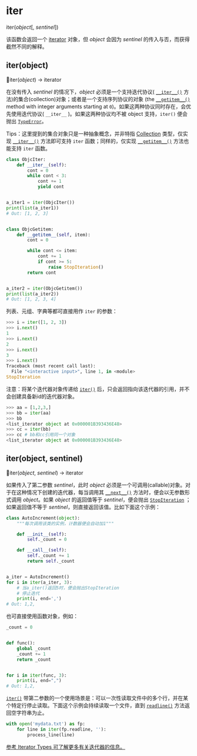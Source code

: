 # iter

iter(*object*[, *sentinel*])

该函数会返回一个 [iterator](https://docs.python.org/3.7/glossary.html#term-iterator) 对象，但 *object* 会因为 *sentinel* 的传入与否，而获得截然不同的解释。

## iter(object)

🔨iter(*object*) -> iterator

在没有传入 *sentinel*  的情况下，*object* 必须是一个支持迭代协议( [`__iter__()`](https://docs.python.org/3.7/reference/datamodel.html#object.__iter__) 方法)的集合(collection)对象；或者是一个支持序列协议的对象 (the [`__getitem__()`](https://docs.python.org/3.7/reference/datamodel.html#object.__getitem__) method with integer arguments starting at `0`)。如果这两种协议同时存在，会优先使用迭代协议( `__iter__` )。如果这两种协议均不被 object 支持，`iter()` 便会抛出 [`TypeError`](https://docs.python.org/3.7/library/exceptions.html#TypeError)。

Tips：这里提到的集合对象只是一种抽象概念，并非特指 [Collection](https://docs.python.org/3.7/library/collections.abc.html#collections.abc.Collection) 类型，仅实现 [`__iter__()`](https://docs.python.org/3.7/reference/datamodel.html#object.__iter__) 方法即可支持 `iter` 函数；同样的，仅实现 [`__getitem__()`](https://docs.python.org/3.7/reference/datamodel.html#object.__getitem__) 方法也能支持 `iter` 函数。

```python
class ObjcIter:
    def __iter__(self):
        cont = 0
        while cont < 3:
            cont += 1
            yield cont


a_iter1 = iter(ObjcIter())
print(list(a_iter1))
# Out: [1, 2, 3]


class ObjcGetitem:
    def __getitem__(self, item):
        cont = 0

        while cont <= item:
            cont += 1
            if cont >= 5:
                raise StopIteration()
        return cont


a_iter2 = iter(ObjcGetitem())
print(list(a_iter2))
# Out: [1, 2, 3, 4]
```

列表、元组、字典等都可直接用作 `iter` 的参数：

```python
>>> i = iter([1, 2, 3])
>>> i.next()
1
>>> i.next()
2
>>> i.next()
3
>>> i.next()
Traceback (most recent call last):
  File "<interactive input>", line 1, in <module>
StopIteration
```

注意：将某个迭代器对象传递给 [`iter()`](https://docs.python.org/3.7/library/functions.html#iter) 后，只会返回指向该迭代器的引用，并不会创建具备新id的迭代器对象。

```python
>>> aa = [1,2,3,]
>>> bb = iter(aa)
>>> bb
<list_iterator object at 0x000001B393436E48>
>>> cc = iter(bb)
>>> cc # bb和cc引用同一个对象
<list_iterator object at 0x000001B393436E48>
```

## iter(object, sentinel)

🔨iter(*object*, *sentinel*) -> iterator

如果传入了第二参数 *sentinel*，此时 *object* 必须是一个可调用(callable)对象。对于在这种情况下创建的迭代器，每当调用其 [`__next__()`](https://docs.python.org/3.7/library/stdtypes.html#iterator.__next__) 方法时，便会以无参数形式调用 *object*。如果 *object* 的返回值等于 *sentinel*，便会抛出 [`StopIteration`](https://docs.python.org/3.7/library/exceptions.html#StopIteration) ；如果返回值不等于 *sentinel*，则直接返回该值。比如下面这个示例：

```python
class AutoIncrement(object):
    """每次调用该类的实例，计数器便会自动加1"""

    def __init__(self):
        self._count = 0

    def __call__(self):
        self._count += 1
        return self._count


a_iter = AutoIncrement()
for i in iter(a_iter, 3):
    # 当a_iter()返回5时，便会抛出StopIteration
    # 停止迭代
    print(i, end=',')
# Out: 1,2,
```

也可直接使用函数对象，例如：

```python
_count = 0


def func():
    global _count
    _count += 1
    return _count


for i in iter(func, 3):
    print(i, end=",")
# Out: 1,2,
```

[`iter()`](https://docs.python.org/3.7/library/functions.html#iter) 带第二参数的一个使用场景是：可以一次性读取文件中的多个行，并在某个特定行停止读取。下面这个示例会持续读取一个文件，直到 [`readline()`](https://docs.python.org/3.7/library/io.html#io.TextIOBase.readline) 方法返回空字符串为止。

```python
with open('mydata.txt') as fp:
    for line in iter(fp.readline, ''):
        process_line(line)
```

[参考 Iterator Types 可了解更多有关迭代器的信息。](https://docs.python.org/3.7/library/stdtypes.html#typeiter)